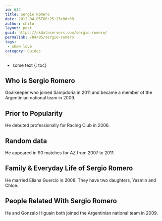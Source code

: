 ```yaml
---
id: 634
title: Sergio Romero
date: 2012-04-05T00:25:23+00:00
author: chito
layout: post
guid: https://ukdataservers.com/sergio-romero/
permalink: /04/05/sergio-romero
tags:
 - show love
category: Guides
---
```


* some text
{: toc}
          
          
## Who is  Sergio Romero
                  
                  
                  
Goalkeeper who joined Sampdoria in 2011 and became a member of the Argentinian national team in 2009.
                  
                
                
                
## Prior to Popularity 
                  
                  
                  
He debuted professionally for Racing Club in 2006.
                  
                
                
                
## Random data 
                  
                  
                  
He appeared in 90 matches for AZ from 2007 to 2011.
                  
                
                
                
## Family & Everyday Life of Sergio Romero
                  
                  
                  
He married Eliana Guercio in 2008. They have two daughters, Yazmin and Chloe. 
                  
                
                
                
## People Related With  Sergio Romero
                  
                  
                  
He and Gonzalo Higuain both joined the Argentinian national team in 2009.
                  
                
              
            
          
          
          
    
    
  
